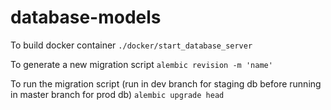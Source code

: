 # database-models

To build docker container 
`./docker/start_database_server`


To generate a new migration script
`alembic revision -m 'name'`

To run the migration script (run in dev branch for staging db before running in master branch for prod db)
`alembic upgrade head`
